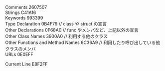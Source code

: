 Comments 2607507   
Strings C41A16  
Keywords 993399   
Type Declaration 0B4F79 // class や struct の宣言  
Other Declarations  0F68A0 // func やメンバなど、上記以外の宣言  
Other Class Names 3900A0 // 利用する他のクラス  
Other Functions and Method Names 6C36A9 // 利用したり呼び出している他クラスのメンバ  
URLs 0E0EFF  

Current Line E8F2FF


